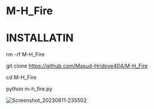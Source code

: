 # M-H_Fire

# INSTALLATIN

rm -rf M-H_Fire

git clone https://github.com/Masud-Hridoye404/M-H_Fire

cd M-H_Fire

python m-h_fire.py


![Screenshot_20230611-235502](https://github.com/Masud-Hridoye404/M-H_Fire/assets/134224832/3b83217b-6f3b-4200-a4da-c422ce109800)
